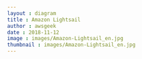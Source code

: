 ```yaml
---
layout : diagram
title : Amazon Lightsail
author : awsgeek
date : 2018-11-12
image : images/Amazon-Lightsail_en.jpg
thumbnail : images/Amazon-Lightsail_en.jpg
---
```

